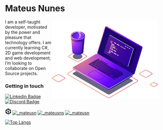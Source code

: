 # Mateus Nunes
<!--<img align="center" src="./programming.gif">-->
<img align="right" src="./computer-illustration.png" width="350"/>


<p>I am a self-taught developer, motivated by the power and pleasure that technology offers. I am currently learning C#, 2D game development and web development; I’m looking to collaborate on Open Source projects.</p> 

### Getting in touch

<!--
[![Instagram Badge](https://img.shields.io/badge/-Instagram-6633cc?style=flat-square&labelColor=6633cc&logo=instagram&logoColor=white&link=https://_mateusn)](https://instagram.com/_mateusn) 
[![Linkedin Badge](https://img.shields.io/badge/-Mateus%20Nunes-6633cc?style=flat-square&logo=Protonmail&logoColor=white&link=mailto:mateusnss@protonmail.ch)](mailto:mateusnss@protonmail.ch)
[![Discord Badge](https://img.shields.io/badge/-mateusnssp%234206-6633cc?style=flat-square&logo=discord&logoColor=white&link=)](mateusnssp#4206)
-->
[![Linkedin Badge](https://img.shields.io/badge/-Mateus%20Nunes-000?style=flat-square&logo=Protonmail&logoColor=white&link=mailto:mateusnss@protonmail.ch)](mailto:mateusnss@protonmail.ch)
[![Discord Badge](https://img.shields.io/badge/-mateusnssp%234206-000?style=flat-square&logo=discord&logoColor=white&link=)](mateusnssp#4206) 

<a href="https://codesandbox.io/u/mateusnssp"><img alt="Mateus Nunes - CodeSandbox" width="20px" src="./icons/codesandbox.svg" /></a>
<a href="https://www.instagram.com/_mateusn/" target="blank"><img src="https://cdn.jsdelivr.net/npm/simple-icons@3.0.1/icons/instagram.svg" alt="_mateusn" height="20" width="20"></a>
<a href="https://twitter.com/_mateusns" target="blank"><img src="https://cdn.jsdelivr.net/npm/simple-icons@3.0.1/icons/twitter.svg" alt="_mateusns" height="20" width="20"></a>
<a href="" target="blank"><img src="https://cdn.jsdelivr.net/npm/simple-icons@3.0.1/icons/linkedin.svg" alt="_mateusn" height="20" width="20"></a>



[![Top Langs](https://github-readme-stats.vercel.app/api/top-langs/?username=mateusnssp&hide=html,css,jupyter+notebook&layout=compact&langs_count=8)](https://github.com/anuraghazra/github-readme-stats)



<!-- redes sociais -->
<div align="center">
<p align="center">
<!--
<a href="https://www.instagram.com/_mateusn/" target="blank"><img align="center" src="https://cdn.jsdelivr.net/npm/simple-icons@3.0.1/icons/instagram.svg" alt="_mateusn" height="40" width="40"></a>
<a href="https://twitter.com/_mateusns" target="blank"><img align="center" src="https://cdn.jsdelivr.net/npm/simple-icons@3.0.1/icons/twitter.svg" alt="_mateusns" height="40" width="40"></a>
<a href="" target="blank"><img align="center" src="https://cdn.jsdelivr.net/npm/simple-icons@3.0.1/icons/facebook.svg" alt="will.constantinov" alt="_mateusn" height="40" width="40"></a>
<a href="" target="blank"><img align="center" src="https://cdn.jsdelivr.net/npm/simple-icons@3.0.1/icons/linkedin.svg" alt="_mateusn" height="40" width="40"></a>
-->
<!--
<a href="" target="blank"><img align="center" src="https://cdn.jsdelivr.net/npm/simple-icons@3.0.1/icons/dev-dot-to.svg" alt="_mateusn" height="40" width="40"></a>
<a href="https://github.com/mateusnssp/" target="blank"><img align="center" src="https://cdn.jsdelivr.net/npm/simple-icons@3.0.1/icons/github.svg" alt="_mateusn" height="40" width="40"></a>
-->

<!--

</p>
</div>


<div align = "center">

<a href="mateusnss@protonmail.ch"><img align="center" src="https://img.shields.io/static/v1?label=&logo=protonmail&message=Protonmail&logoColor=ffffff&color=505061&labelColor=505061"></a> <a href=""><img align="center" src="https://img.shields.io/static/v1?label=&logo=discord&message=mateusnssp%234206&logoColor=ffffff&color=7389D8&labelColor=6A7EC2)]"></a>

</div>


<h2 align="center">Habilidades</h2>

<div align="center">


<img align="center" src="./icons/python-original.svg" width="40" height="40">

<img align="center" src="./icons/html5-original.svg" width="40" height="40">
<img align="center" src="./icons/css3-original.svg" width="40" height="40">
<img align="center" src="./icons/javascript-original.svg" width="40" height="40">
<img align="center" src="./icons/git-original.svg" width="40" height="40">

<img align="center" src="./icons/dot-net-original.svg" width="50" height="60">
<img align="center" src="./icons/csharp-original.svg" width="40" height="40">




<div></br>

<div align="center">
<img align="center" src="https://github-readme-stats.vercel.app/api/top-langs/?username=mateusnssp&layout=compact&hide=Jupyter+Notebook" alt="mateusnssp" />
</div>




<!--
**mateusnssp/mateusnssp** is a ✨ _special_ ✨ repository because its `README.md` (this file) appears on your GitHub profile.

Here are some ideas to get you started:

- 🔭 I’m currently working on ...
- 🌱 I’m currently learning C #, 2D games and web development
- 👯 I’m looking to collaborate on Open Source projects
- 🤔 I’m looking for help with ...
- 💬 Ask me about ...
- 📫 How to reach me: ...
- 😄 Pronouns: ...
- ⚡ Fun fact: ...

html, css, js
c#/dotnet, python, 
git,

-->
